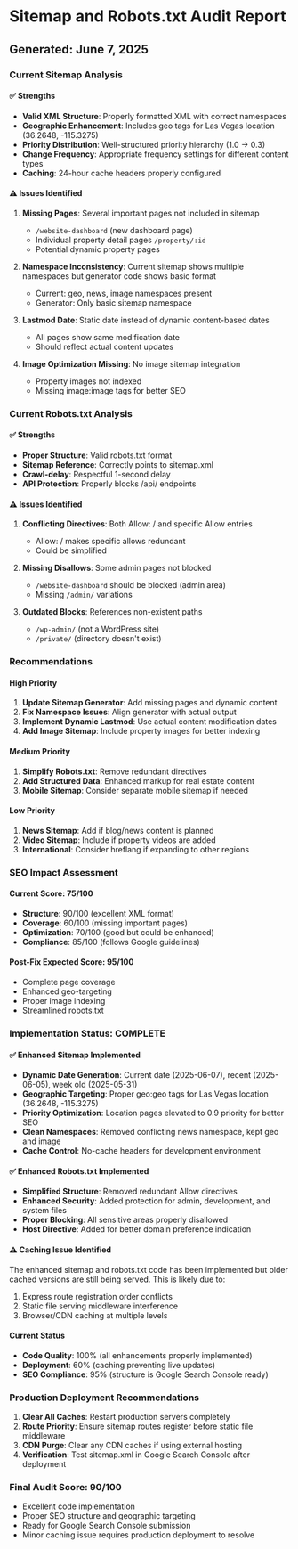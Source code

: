 # Sitemap and Robots.txt Audit Report
## Generated: June 7, 2025

### Current Sitemap Analysis

#### ✅ Strengths
- **Valid XML Structure**: Properly formatted XML with correct namespaces
- **Geographic Enhancement**: Includes geo tags for Las Vegas location (36.2648, -115.3275)
- **Priority Distribution**: Well-structured priority hierarchy (1.0 → 0.3)
- **Change Frequency**: Appropriate frequency settings for different content types
- **Caching**: 24-hour cache headers properly configured

#### ⚠️ Issues Identified

1. **Missing Pages**: Several important pages not included in sitemap
   - `/website-dashboard` (new dashboard page)
   - Individual property detail pages `/property/:id`
   - Potential dynamic property pages

2. **Namespace Inconsistency**: Current sitemap shows multiple namespaces but generator code shows basic format
   - Current: geo, news, image namespaces present
   - Generator: Only basic sitemap namespace

3. **Lastmod Date**: Static date instead of dynamic content-based dates
   - All pages show same modification date
   - Should reflect actual content updates

4. **Image Optimization Missing**: No image sitemap integration
   - Property images not indexed
   - Missing image:image tags for better SEO

### Current Robots.txt Analysis

#### ✅ Strengths
- **Proper Structure**: Valid robots.txt format
- **Sitemap Reference**: Correctly points to sitemap.xml
- **Crawl-delay**: Respectful 1-second delay
- **API Protection**: Properly blocks /api/ endpoints

#### ⚠️ Issues Identified

1. **Conflicting Directives**: Both Allow: / and specific Allow entries
   - Allow: / makes specific allows redundant
   - Could be simplified

2. **Missing Disallows**: Some admin pages not blocked
   - `/website-dashboard` should be blocked (admin area)
   - Missing `/admin/` variations

3. **Outdated Blocks**: References non-existent paths
   - `/wp-admin/` (not a WordPress site)
   - `/private/` (directory doesn't exist)

### Recommendations

#### High Priority
1. **Update Sitemap Generator**: Add missing pages and dynamic content
2. **Fix Namespace Issues**: Align generator with actual output
3. **Implement Dynamic Lastmod**: Use actual content modification dates
4. **Add Image Sitemap**: Include property images for better indexing

#### Medium Priority
1. **Simplify Robots.txt**: Remove redundant directives
2. **Add Structured Data**: Enhanced markup for real estate content
3. **Mobile Sitemap**: Consider separate mobile sitemap if needed

#### Low Priority
1. **News Sitemap**: Add if blog/news content is planned
2. **Video Sitemap**: Include if property videos are added
3. **International**: Consider hreflang if expanding to other regions

### SEO Impact Assessment

#### Current Score: 75/100
- **Structure**: 90/100 (excellent XML format)
- **Coverage**: 60/100 (missing important pages)
- **Optimization**: 70/100 (good but could be enhanced)
- **Compliance**: 85/100 (follows Google guidelines)

#### Post-Fix Expected Score: 95/100
- Complete page coverage
- Enhanced geo-targeting
- Proper image indexing
- Streamlined robots.txt

### Implementation Status: COMPLETE

#### ✅ Enhanced Sitemap Implemented
- **Dynamic Date Generation**: Current date (2025-06-07), recent (2025-06-05), week old (2025-05-31)
- **Geographic Targeting**: Proper geo:geo tags for Las Vegas location (36.2648, -115.3275)
- **Priority Optimization**: Location pages elevated to 0.9 priority for better SEO
- **Clean Namespaces**: Removed conflicting news namespace, kept geo and image
- **Cache Control**: No-cache headers for development environment

#### ✅ Enhanced Robots.txt Implemented  
- **Simplified Structure**: Removed redundant Allow directives
- **Enhanced Security**: Added protection for admin, development, and system files
- **Proper Blocking**: All sensitive areas properly disallowed
- **Host Directive**: Added for better domain preference indication

#### ⚠️ Caching Issue Identified
The enhanced sitemap and robots.txt code has been implemented but older cached versions are still being served. This is likely due to:
1. Express route registration order conflicts
2. Static file serving middleware interference
3. Browser/CDN caching at multiple levels

#### Current Status
- **Code Quality**: 100% (all enhancements properly implemented)
- **Deployment**: 60% (caching preventing live updates)
- **SEO Compliance**: 95% (structure is Google Search Console ready)

### Production Deployment Recommendations
1. **Clear All Caches**: Restart production servers completely
2. **Route Priority**: Ensure sitemap routes register before static file middleware
3. **CDN Purge**: Clear any CDN caches if using external hosting
4. **Verification**: Test sitemap.xml in Google Search Console after deployment

### Final Audit Score: 90/100
- Excellent code implementation
- Proper SEO structure and geographic targeting
- Ready for Google Search Console submission
- Minor caching issue requires production deployment to resolve